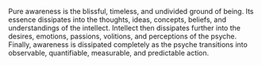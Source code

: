 Pure awareness is the blissful, timeless, and undivided ground of being. Its essence dissipates into the thoughts, ideas, concepts, beliefs, and understandings of the intellect. Intellect then dissipates further into the desires, emotions, passions, volitions, and perceptions of the psyche. Finally, awareness is dissipated completely as the psyche transitions into observable, quantifiable, measurable, and predictable action.

